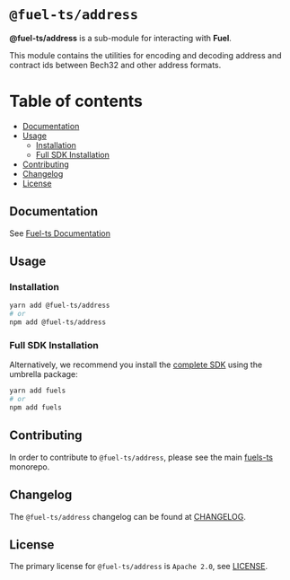 # `@fuel-ts/address`

**@fuel-ts/address** is a sub-module for interacting with **Fuel**.

This module contains the utilities for encoding and decoding address and contract ids between Bech32 and other address formats.

# Table of contents

- [Documentation](#documentation)
- [Usage](#usage)
  - [Installation](#installation)
  - [Full SDK Installation](#full-sdk-installation)
- [Contributing](#contributing)
- [Changelog](#changelog)
- [License](#license)

## Documentation

See [Fuel-ts Documentation](https://fuellabs.github.io/fuels-ts/packages/fuel-ts-address/)

## Usage

### Installation

```sh
yarn add @fuel-ts/address
# or
npm add @fuel-ts/address
```

### Full SDK Installation

Alternatively, we recommend you install the [complete SDK](https://github.com/FuelLabs/fuels-ts) using the umbrella package:

```sh
yarn add fuels
# or
npm add fuels
```

## Contributing

In order to contribute to `@fuel-ts/address`, please see the main [fuels-ts](https://github.com/FuelLabs/fuels-ts) monorepo.

## Changelog

The `@fuel-ts/address` changelog can be found at [CHANGELOG](./CHANGELOG.md).

## License

The primary license for `@fuel-ts/address` is `Apache 2.0`, see [LICENSE](./LICENSE).

